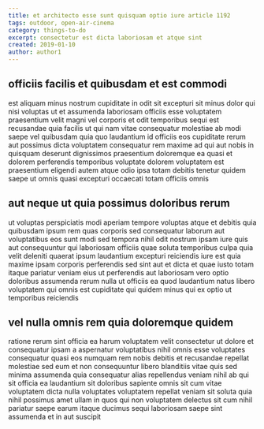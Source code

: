 ```yaml
---
title: et architecto esse sunt quisquam optio iure article 1192
tags: outdoor, open-air-cinema
category: things-to-do
excerpt: consectetur est dicta laboriosam et atque sint
created: 2019-01-10
author: author1
---
```


## officiis facilis et quibusdam et est commodi

est aliquam minus nostrum cupiditate in odit sit excepturi sit minus dolor qui nisi voluptas ut et assumenda laboriosam officiis esse voluptatem praesentium velit magni vel corporis et odit temporibus sequi est recusandae quia facilis ut qui nam vitae consequatur molestiae ab modi saepe vel quibusdam quia quo laudantium id officiis eos cupiditate rerum aut possimus dicta voluptatem consequatur rem maxime ad qui aut nobis in quisquam deserunt dignissimos praesentium doloremque ea quasi et dolorem perferendis temporibus voluptate dolorem voluptatem est praesentium eligendi autem atque odio ipsa totam debitis tenetur quidem saepe ut omnis quasi excepturi occaecati totam officiis omnis

## aut neque ut quia possimus doloribus rerum

ut voluptas perspiciatis modi aperiam tempore voluptas atque et debitis quia quibusdam ipsum rem quas corporis sed consequatur laborum aut voluptatibus eos sunt modi sed tempora nihil odit nostrum ipsam iure quis aut consequuntur qui laboriosam officiis quae soluta temporibus culpa quia velit deleniti quaerat ipsum laudantium excepturi reiciendis iure est quia maxime ipsam corporis perferendis sed sint aut et dicta et quae iusto totam itaque pariatur veniam eius ut perferendis aut laboriosam vero optio doloribus assumenda rerum nulla ut officiis ea quod laudantium natus libero voluptatem qui omnis est cupiditate qui quidem minus qui ex optio ut temporibus reiciendis

## vel nulla omnis rem quia doloremque quidem

ratione rerum sint officia ea harum voluptatem velit consectetur ut dolore et consequatur ipsam a aspernatur voluptatibus nihil omnis esse voluptates consequatur quasi eos numquam rem nobis debitis et recusandae repellat molestiae sed eum et non consequuntur libero blanditiis vitae quis sed minima assumenda quia consequatur alias repellendus veniam nihil ab qui sit officia ea laudantium sit doloribus sapiente omnis sit cum vitae voluptatem dicta nulla voluptates voluptatem repellat veniam sit soluta quia nihil possimus amet ullam in quos qui non voluptatem delectus sit cum nihil pariatur saepe earum itaque ducimus sequi laboriosam saepe sint assumenda et in aut suscipit
